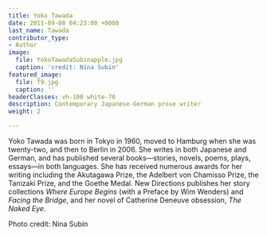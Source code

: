 ```yaml
---
title: Yoko Tawada
date: 2011-09-08 04:23:00 +0000
last_name: Tawada
contributor_type:
- Author
image:
  file: YokoTawadaSubinapple.jpg
  caption: 'credit: Nina Subin'
featured_image:
  file: T9.jpg
  caption: ''
headerClasses: vh-100 white-70
description: Contemporary Japanese-German prose writer
weight: 2

---
```

Yoko Tawada was born in Tokyo in 1960, moved to Hamburg when she was twenty-two, and then to Berlin in 2006. She writes in both Japanese and German, and has published several books—stories, novels, poems, plays, essays—in both languages. She has received numerous awards for her writing including the Akutagawa Prize, the Adelbert von Chamisso Prize, the Tanizaki Prize, and the Goethe Medal. New Directions publishes her story collections _Where Europe Begins_ (with a Preface by Wim Wenders) and _Facing the Bridge_, and her novel of Catherine Deneuve obsession, _The Naked Eye_.

Photo credit: Nina Subin
